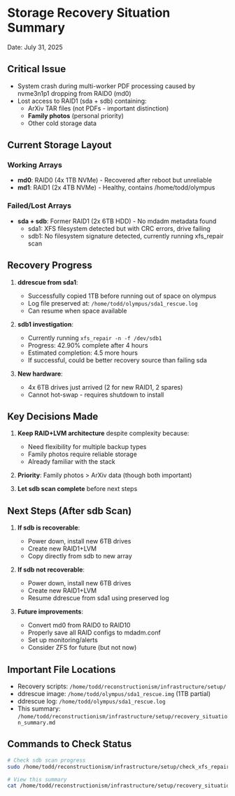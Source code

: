 # Storage Recovery Situation Summary

Date: July 31, 2025

## Critical Issue

- System crash during multi-worker PDF processing caused by nvme3n1p1 dropping from RAID0 (md0)
- Lost access to RAID1 (sda + sdb) containing:
  - ArXiv TAR files (not PDFs - important distinction)
  - **Family photos** (personal priority)
  - Other cold storage data

## Current Storage Layout

### Working Arrays

- **md0**: RAID0 (4x 1TB NVMe) - Recovered after reboot but unreliable
- **md1**: RAID1 (2x 4TB NVMe) - Healthy, contains /home/todd/olympus

### Failed/Lost Arrays

- **sda + sdb**: Former RAID1 (2x 6TB HDD) - No mdadm metadata found
  - sda1: XFS filesystem detected but with CRC errors, drive failing
  - sdb1: No filesystem signature detected, currently running xfs_repair scan

## Recovery Progress

1. **ddrescue from sda1**:
   - Successfully copied 1TB before running out of space on olympus
   - Log file preserved at: `/home/todd/olympus/sda1_rescue.log`
   - Can resume when space available

2. **sdb1 investigation**:
   - Currently running `xfs_repair -n -f /dev/sdb1`
   - Progress: 42.90% complete after 4 hours
   - Estimated completion: 4.5 more hours
   - If successful, could be better recovery source than failing sda

3. **New hardware**:
   - 4x 6TB drives just arrived (2 for new RAID1, 2 spares)
   - Cannot hot-swap - requires shutdown to install

## Key Decisions Made

1. **Keep RAID+LVM architecture** despite complexity because:
   - Need flexibility for multiple backup types
   - Family photos require reliable storage
   - Already familiar with the stack

2. **Priority**: Family photos > ArXiv data (though both important)

3. **Let sdb scan complete** before next steps

## Next Steps (After sdb Scan)

1. **If sdb is recoverable**:
   - Power down, install new 6TB drives
   - Create new RAID1+LVM
   - Copy directly from sdb to new array

2. **If sdb not recoverable**:
   - Power down, install new 6TB drives  
   - Create new RAID1+LVM
   - Resume ddrescue from sda1 using preserved log

3. **Future improvements**:
   - Convert md0 from RAID0 to RAID10
   - Properly save all RAID configs to mdadm.conf
   - Set up monitoring/alerts
   - Consider ZFS for future (but not now)

## Important File Locations

- Recovery scripts: `/home/todd/reconstructionism/infrastructure/setup/`
- ddrescue image: `/home/todd/olympus/sda1_rescue.img` (1TB partial)
- ddrescue log: `/home/todd/olympus/sda1_rescue.log`
- This summary: `/home/todd/reconstructionism/infrastructure/setup/recovery_situation_summary.md`

## Commands to Check Status

```bash
# Check sdb scan progress
sudo /home/todd/reconstructionism/infrastructure/setup/check_xfs_repair_progress.sh

# View this summary
cat /home/todd/reconstructionism/infrastructure/setup/recovery_situation_summary.md
```
